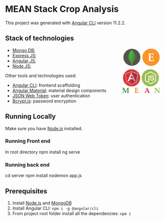 # MEAN Stack Crop Analysis

This project was generated with [Angular CLI](https://github.com/angular/angular-cli) version 11.2.2.

## Stack of technologies
<img align="right" src="./src/assets/images/MEAN_Stack.png" alt="MEAN Stack" height="150px">

* [Mongo DB](https://www.mongodb.org/);
* [Express JS](http://expressjs.com/);
* [Angular JS](https://angularjs.org/);
* [Node JS](https://nodejs.org/);


Other tools and technologies used:
* [Angular CLI](https://cli.angular.io): frontend scaffolding
* [Angular Material](https://material.angular.io/): material design components
* [JSON Web Token](https://jwt.io): user authentication
* [Bcrypt.js](https://github.com/dcodeIO/bcrypt.js): password encryption

## Running Locally

Make sure you have [Node.js](http://nodejs.org/) installed.

### Running Front end
 In root directory
 npm install
 ng serve
 ### Running back end
  cd server
  npm install
  nodemon app.js


## Prerequisites
1. Install [Node.js](https://nodejs.org) and [MongoDB](https://www.mongodb.com)
2. Install Angular CLI: `npm i -g @angular/cli`
3. From project root folder install all the dependencies: `npm i`